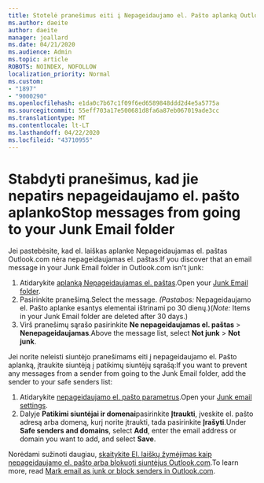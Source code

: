 ```yaml
---
title: Stotelė pranešimus eiti į Nepageidaujamo el. Pašto aplanką Outlook.com
ms.author: daeite
author: daeite
manager: joallard
ms.date: 04/21/2020
ms.audience: Admin
ms.topic: article
ROBOTS: NOINDEX, NOFOLLOW
localization_priority: Normal
ms.custom:
- "1897"
- "9000290"
ms.openlocfilehash: e1da0c7b67c1f09f6ed6589848ddd2d4e5a5775a
ms.sourcegitcommit: 55eff703a17e500681d8fa6a87eb067019ade3cc
ms.translationtype: MT
ms.contentlocale: lt-LT
ms.lasthandoff: 04/22/2020
ms.locfileid: "43710955"
---
```

# <a name="stop-messages-from-going-to-your-junk-email-folder"></a><span data-ttu-id="00114-102">Stabdyti pranešimus, kad jie nepatirs nepageidaujamo el. pašto aplanko</span><span class="sxs-lookup"><span data-stu-id="00114-102">Stop messages from going to your Junk Email folder</span></span>

<span data-ttu-id="00114-103">Jei pastebėsite, kad el. laiškas aplanke Nepageidaujamas el. paštas Outlook.com nėra nepageidaujamas el. paštas:</span><span class="sxs-lookup"><span data-stu-id="00114-103">If you discover that an email message in your Junk Email folder in Outlook.com isn't junk:</span></span>

1. <span data-ttu-id="00114-104">Atidarykite [aplanką Nepageidaujamas el. paštas](https://outlook.live.com/mail/junkemail).</span><span class="sxs-lookup"><span data-stu-id="00114-104">Open your [Junk Email folder](https://outlook.live.com/mail/junkemail).</span></span>
1. <span data-ttu-id="00114-105">Pasirinkite pranešimą.</span><span class="sxs-lookup"><span data-stu-id="00114-105">Select the message.</span></span> <span data-ttu-id="00114-106">*(Pastabos:* Nepageidaujamo el. Pašto aplanke esantys elementai ištrinami po 30 dienų.)</span><span class="sxs-lookup"><span data-stu-id="00114-106">(*Note:* Items in your Junk Email folder are deleted after 30 days.)</span></span>
1. <span data-ttu-id="00114-107">Virš pranešimų sąrašo pasirinkite **Ne nepageidaujamas el. paštas** > **Nenepageidaujamas**.</span><span class="sxs-lookup"><span data-stu-id="00114-107">Above the message list, select **Not junk** > **Not junk**.</span></span>

<span data-ttu-id="00114-108">Jei norite neleisti siuntėjo pranešimams eiti į nepageidaujamo el. Pašto aplanką, įtraukite siuntėją į patikimų siuntėjų sąrašą:</span><span class="sxs-lookup"><span data-stu-id="00114-108">If you want to prevent any messages from a sender from going to the Junk Email folder, add the sender to your safe senders list:</span></span>

1. <span data-ttu-id="00114-109">Atidarykite [nepageidaujamo el. pašto parametrus](https://go.microsoft.com/fwlink/?linkid=2035804).</span><span class="sxs-lookup"><span data-stu-id="00114-109">Open your [Junk email settings](https://go.microsoft.com/fwlink/?linkid=2035804).</span></span>
1. <span data-ttu-id="00114-110">Dalyje **Patikimi siuntėjai ir domenai**pasirinkite **Įtraukti**, įveskite el. pašto adresą arba domeną, kurį norite įtraukti, tada pasirinkite **Įrašyti**.</span><span class="sxs-lookup"><span data-stu-id="00114-110">Under **Safe senders and domains**, select **Add**, enter the email address or domain you want to add, and select **Save**.</span></span>

<span data-ttu-id="00114-111">Norėdami sužinoti daugiau, [skaitykite El. laiškų žymėjimas kaip nepageidaujamo el. pašto arba blokuoti siuntėjus Outlook.com](https://support.office.com/article/a3ece97b-82f8-4a5e-9ac3-e92fa6427ae4?wt.mc_id=Office_Outlook_com_Alchemy).</span><span class="sxs-lookup"><span data-stu-id="00114-111">To learn more, read [Mark email as junk or block senders in Outlook.com](https://support.office.com/article/a3ece97b-82f8-4a5e-9ac3-e92fa6427ae4?wt.mc_id=Office_Outlook_com_Alchemy).</span></span>
